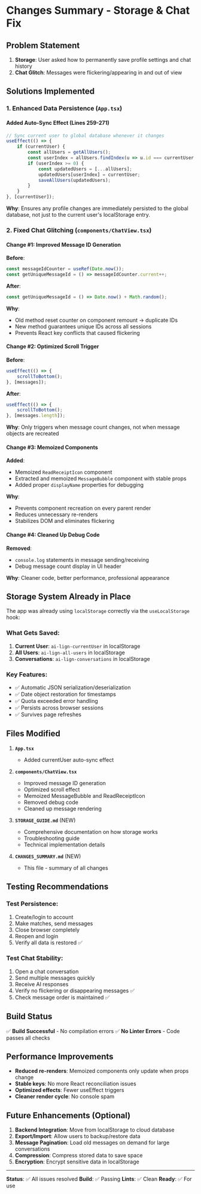 # Changes Summary - Storage & Chat Fix

## Problem Statement
1. **Storage**: User asked how to permanently save profile settings and chat history
2. **Chat Glitch**: Messages were flickering/appearing in and out of view

## Solutions Implemented

### 1. Enhanced Data Persistence (`App.tsx`)

#### Added Auto-Sync Effect (Lines 259-271)
```typescript
// Sync current user to global database whenever it changes
useEffect(() => {
    if (currentUser) {
        const allUsers = getAllUsers();
        const userIndex = allUsers.findIndex(u => u.id === currentUser.id);
        if (userIndex >= 0) {
            const updatedUsers = [...allUsers];
            updatedUsers[userIndex] = currentUser;
            saveAllUsers(updatedUsers);
        }
    }
}, [currentUser]);
```

**Why**: Ensures any profile changes are immediately persisted to the global database, not just to the current user's localStorage entry.

### 2. Fixed Chat Glitching (`components/ChatView.tsx`)

#### Change #1: Improved Message ID Generation
**Before**:
```typescript
const messageIdCounter = useRef(Date.now());
const getUniqueMessageId = () => messageIdCounter.current++;
```

**After**:
```typescript
const getUniqueMessageId = () => Date.now() + Math.random();
```

**Why**: 
- Old method reset counter on component remount → duplicate IDs
- New method guarantees unique IDs across all sessions
- Prevents React key conflicts that caused flickering

#### Change #2: Optimized Scroll Trigger
**Before**:
```typescript
useEffect(() => {
    scrollToBottom();
}, [messages]);
```

**After**:
```typescript
useEffect(() => {
    scrollToBottom();
}, [messages.length]);
```

**Why**: Only triggers when message count changes, not when message objects are recreated

#### Change #3: Memoized Components
**Added**:
- Memoized `ReadReceiptIcon` component
- Extracted and memoized `MessageBubble` component with stable props
- Added proper `displayName` properties for debugging

**Why**: 
- Prevents component recreation on every parent render
- Reduces unnecessary re-renders
- Stabilizes DOM and eliminates flickering

#### Change #4: Cleaned Up Debug Code
**Removed**:
- `console.log` statements in message sending/receiving
- Debug message count display in UI header

**Why**: Cleaner code, better performance, professional appearance

## Storage System Already in Place

The app was already using `localStorage` correctly via the `useLocalStorage` hook:

### What Gets Saved:
1. **Current User**: `ai-lign-currentUser` in localStorage
2. **All Users**: `ai-lign-all-users` in localStorage  
3. **Conversations**: `ai-lign-conversations` in localStorage

### Key Features:
- ✅ Automatic JSON serialization/deserialization
- ✅ Date object restoration for timestamps
- ✅ Quota exceeded error handling
- ✅ Persists across browser sessions
- ✅ Survives page refreshes

## Files Modified

1. **`App.tsx`**
   - Added currentUser auto-sync effect

2. **`components/ChatView.tsx`**
   - Improved message ID generation
   - Optimized scroll effect
   - Memoized MessageBubble and ReadReceiptIcon
   - Removed debug code
   - Cleaned up message rendering

3. **`STORAGE_GUIDE.md`** (NEW)
   - Comprehensive documentation on how storage works
   - Troubleshooting guide
   - Technical implementation details

4. **`CHANGES_SUMMARY.md`** (NEW)
   - This file - summary of all changes

## Testing Recommendations

### Test Persistence:
1. Create/login to account
2. Make matches, send messages
3. Close browser completely
4. Reopen and login
5. Verify all data is restored ✅

### Test Chat Stability:
1. Open a chat conversation
2. Send multiple messages quickly
3. Receive AI responses
4. Verify no flickering or disappearing messages ✅
5. Check message order is maintained ✅

## Build Status
✅ **Build Successful** - No compilation errors
✅ **No Linter Errors** - Code passes all checks

## Performance Improvements

- **Reduced re-renders**: Memoized components only update when props change
- **Stable keys**: No more React reconciliation issues
- **Optimized effects**: Fewer useEffect triggers
- **Cleaner render cycle**: No console spam

## Future Enhancements (Optional)

1. **Backend Integration**: Move from localStorage to cloud database
2. **Export/Import**: Allow users to backup/restore data
3. **Message Pagination**: Load old messages on demand for large conversations
4. **Compression**: Compress stored data to save space
5. **Encryption**: Encrypt sensitive data in localStorage

---

**Status**: ✅ All issues resolved
**Build**: ✅ Passing
**Lints**: ✅ Clean
**Ready**: ✅ For use

